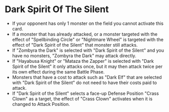 # Dark Spirit Of The Silent

*   If your opponent has only 1 monster on the field you cannot activate this card.
*   If a monster that has already attacked, or a monster targeted with the effect of "Spellbinding Circle" or "Nightmare Wheel" is targeted with the effect of "Dark Spirit of the Silent" that monster still attacks.
*   If "Zombyra the Dark" is selected with "Dark Spirit of the Silent" and you have no monsters, "Zombyra the Dark" may attack directly.
*   If "Hayabusa Knight" or "Mataza the Zapper" is selected with "Dark Spirit of the Silent" it only attacks once, but it may then attack twice per its own effect during the same Battle Phase.
*   Monsters that have a cost to attack such as "Dark Elf" that are selected with "Dark Spirit of the Silent" do not need to have their costs paid to attack.
*   If "Dark Spirit of the Silent" selects a face-up Defense Position "Crass Clown" as a target, the effect of "Crass Clown" activates when it is changed to Attack Position.
